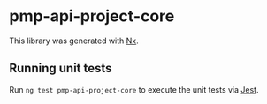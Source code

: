 # pmp-api-project-core

This library was generated with [Nx](https://nx.dev).

## Running unit tests

Run `ng test pmp-api-project-core` to execute the unit tests via [Jest](https://jestjs.io).

